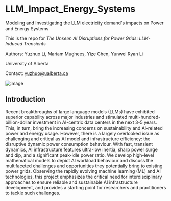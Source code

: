 # LLM_Impact_Energy_Systems
Modeling and Investigating the LLM electricity demand's impacts on Power and Energy Systems

This is the repo for *The Unseen AI Disruptions for Power Grids: LLM-Induced Transients*

Authors: Yuzhuo Li, Mariam Mughees, Yize Chen, Yunwei Ryan Li

University of Alberta

Contact: yuzhuo@ualberta.ca

![image](https://github.com/user-attachments/assets/331b86ba-df35-42ee-878b-330b073a0951)

## Introduction
Recent breakthroughs of large language models (LLMs) have exhibited superior capability across major industries and stimulated multi-hundred-billion-dollar investment in AI-centric data centers in the next 3-5 years. This, in turn, bring the increasing concerns on sustainability and AI-related power and energy usage. However, there is a largely overlooked issue as challenging and critical as AI model and infrastructure efficiency: the disruptive dynamic power consumption behaviour. With fast, transient dynamics, AI infrastructure features ultra-low inertia, sharp power surge and dip, and a significant peak-idle power ratio. We develop high-level mathematical models to depict AI workload behaviour and discuss the multifaceted challenges and opportunities they potentially bring to existing power grids. Observing the rapidly evolving machine learning (ML) and AI technologies, this project emphasizes the critical need for interdisciplinary approaches to ensure reliable and sustainable AI infrastructure development, and provides a starting point for researchers and practitioners to tackle such challenges.
